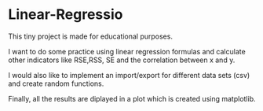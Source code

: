 # Linear-Regressio

This tiny project is made for educational purposes. 

I want to do some practice using linear regression formulas and calculate other indicators like RSE,RSS, SE and the correlation between x and y.

I would also like to implement an import/export for different data sets (csv) and create random functions.

Finally, all the results are diplayed in a plot which is created using matplotlib.
